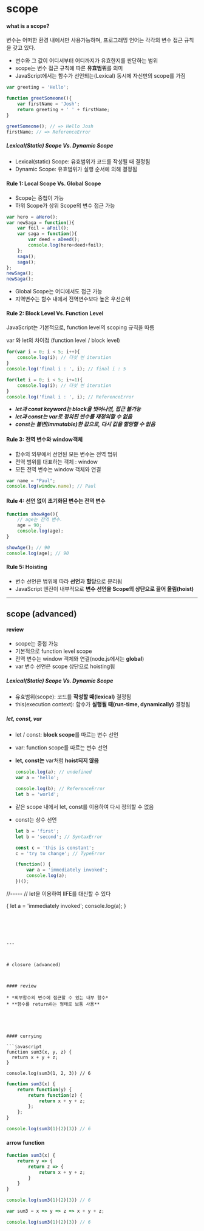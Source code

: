 # scope



#### what is a scope?

변수는 어떠한 환경 내에서만 사용가능하며, 프로그래밍 언어는 각각의 변수 접근 규칙을 갖고 있다.

* 변수와 그 값이 어디서부터 어디까지가 유효한지를 판단하는 범위
* scope는 변수 접근 규칙에 따른 **유효범위**를 의미
* JavaScript에서는 함수가 선언되는(Lexical) 동시에 자신만의 scope를 가짐



```javascript
var greeting = 'Hello';

function greetSomeone(){
    var firstName = 'Josh';
    return greeting + ' ' + firstName;
}

greetSomeone(); // => Hello Josh
firstName; // => ReferenceError
```





##### Lexical(Static) Scope Vs. Dynamic Scope

* Lexical(static) Scope: 유효범위가 코드를 작성될 때 결정됨
* Dynamic Scope: 유효범위가 실행 순서에 의해 결정됨





#### Rule 1: Local Scope Vs. Global Scope

* Scope는 중첩이 가능
* 하위 Scope가 상위 Scope의 변수 접근 가능

```javascript
var hero = aHero();
var newSaga = function(){
    var foil = aFoil();
    var saga = function(){
        var deed = aDeed();
        console.log(hero+deed+foil);
    };
    saga();
    saga();
};
newSaga();
newSaga();
```

* Global Scope는 어디에서도 접근 가능
* 지역변수는 함수 내에서 전역변수보다 높은 우선순위





#### Rule 2: Block Level Vs. Function Level

JavaScript는 기본적으로, function level의 scoping 규칙을 따름



var 와 let의 차이점 (function level / block level)

```javascript
for(var i = 0; i < 5; i++){
    console.log(i); // 다섯 번 iteration
}
console.log('final i : ', i); // final i : 5
```



```javascript
for(let i = 0; i < 5; i+=1){
    console.log(i); // 다섯 번 iteration
}
console.log('final i : ', i); // ReferenceError
```



* ***let과 const keyword는 block을 벗어나면, 접근 불가능***
* ***let과 const는 var로 정의된 변수를 재정의할 수 없음***
* ***const는 불변(immutable)한 값으로, 다시 값을 할당할 수 없음***





#### Rule 3: 전역 변수와 window객체

* 함수의 외부에서 선언된 모든 변수는 전역 범위
* 전역 범위를 대표하는 객체 : window
* 모든 전역 변수는 window 객체와 연결

```javascript
var name = "Paul";
console.log(window.name); // Paul
```





#### Rule 4: 선언 없이 초기화된 변수는 전역 변수

```javascript
function showAge(){
    // age는 전역 변수.
    age = 90;
    console.log(age);
}

showAge(); // 90
console.log(age); // 90
```





#### Rule 5: Hoisting

* 변수 선언은 범위에 따라 **선언**과 **할당**으로 분리됨
* JavaScript 엔진이 내부적으로 **변수 선언을 Scope의 상단으로 끌어 올림(hoist)**



---



## scope (advanced)



#### review

* scope는 중첩 가능
* 기본적으로 function level scope
* 전역 변수는 window 객체와 연결(node.js에서는 **global**)
* var 변수 선언은 scope 상단으로 hoisting됨





##### Lexical(Static) Scope Vs. Dynamic Scope

* 유효범위(scope): 코드를 **작성할 때(lexical)** 결정됨
* this(execution context): 함수가 **실행될 때(run-time, dynamically)** 결정됨





##### let, const, var

* let / const: **block scope**를 따르는 변수 선언

* var: function scope를 따르는 변수 선언

* **let, const는** var처럼 **hoist되지 않음**

  ```javascript
  console.log(a); // undefined
  var a = 'hello';
  
  console.log(b); // ReferenceError
  let b = 'world';
  ```

* 같은 scope 내에서 let, const를 이용하여 다시 정의할 수 없음

* const는 상수 선언

  ```javascript
  let b = 'first';
  let b = 'second'; // SyntaxError
  
  const c = 'this is constant';
  c = 'try to change'; // TypeError
  ```



  ```javascript
  (function() {
      var a = 'immediately invoked';
      console.log(a);
  })();
  
//-----
// let을 이용하여 IIFE를 대신할 수 있다

  {
      let a = 'immediately invoked';
      console.log(a);
  }
  ```





---



# closure (advanced)



#### review

* *외부함수의 변수에 접근할 수 있는 내부 함수*
* **함수를 return하는 형태로 보통 사용**





#### currying

```javascript
function sum3(x, y, z) {
    return x + y + z;
}

console.log(sum3(1, 2, 3)) // 6
```



```javascript
function sum3(x) {
    return function(y) {
        return function(z) {
            return x + y + z;
        };
    };
}

console.log(sum3(1)(2)(3)) // 6
```





#### arrow function

```javascript
function sum3(x) {
    return y => {
        return z => {
            return x + y + z;
        }
    }
}

console.log(sum3(1)(2)(3)) // 6
```



```javascript
var sum3 = x => y => z => x + y + z;

console.log(sum3(1)(2)(3)) // 6
```

